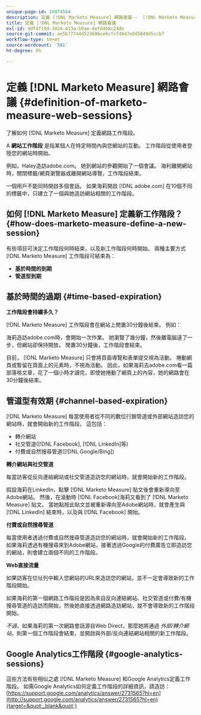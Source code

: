 ```yaml
---
unique-page-id: 18874564
description: 定義 [!DNL Marketo Measure] 網路會議 —  [!DNL Marketo Measure]  — 產品檔案
title: 定義 [!DNL Marketo Measure] 網路會議
exl-id: ddf4f19d-2024-413a-b0ae-4efd468c24de
source-git-commit: ae5b77744d523606ce6cfcf48d7e8d5049d5ccb7
workflow-type: tm+mt
source-wordcount: '581'
ht-degree: 0%

---
```


# 定義 [!DNL Marketo Measure] 網路會議 {#definition-of-marketo-measure-web-sessions}

了解如何 [!DNL Marketo Measure] 定義網路工作階段。

A **網站工作階段** 是指某個人在特定時間內與您網站的互動。 工作階段從使用者登陸您的網站時開始。

例如，Haley造訪adobe.com。 她到網站的參觀開始了一個會議。 海利離開網站時，關閉標籤/網頁瀏覽器或離開網站導覽，工作階段結束。

一個用戶不能同時開啟多個會話。 如果海莉開啟 [!DNL adobe.com] 在10個不同的標籤中，只建立了一個與她造訪網站相關的工作階段。

## 如何 [!DNL Marketo Measure] 定義新工作階段？ {#how-does-marketo-measure-define-a-new-session}

有些項目可決定工作階段何時結束，以及新工作階段何時開始。 兩種主要方式 [!DNL Marketo Measure] 工作階段可結束為：

* **基於時間的到期**
* **管道型到期**

## 基於時間的過期 {#time-based-expiration}

**工作階段會持續多久？**

[!DNL Marketo Measure] 工作階段會在網站上閒置30分鐘後結束。 例如：

海莉造訪adobe.com時，會開始一次作業。 她瀏覽了幾分鐘，然後離電腦遠了一步，但網站卻保持開放。 閒置30分鐘後，工作階段會結束。

目前， [!DNL Marketo Measure] 只會將頁面導覽和表單提交視為活動。 捲動網頁或暫留在頁面上的元素時，不視為活動。 因此，如果海莉去adobe.com看一篇部落格文章，花了一個小時才讀完，即使她捲動了網頁上的內容，她的網路會在30分鐘後結束。

## 管道型有效期 {#channel-based-expiration}

[!DNL Marketo Measure] 每當使用者從不同的數位行銷管道或外部網站造訪您的網站時，就會開始新的工作階段。 這包括：

* 轉介網站
* 社交管道([!DNL Facebook], [!DNL LinkedIn]等)
* 付費或自然搜尋管道([!DNL Google/Bing])

**轉介網站與社交管道**

每當訪客從反向連結網站或社交管道造訪您的網站時，就會開始新的工作階段。

假設海莉在LinkedIn，點擊 [!DNL Marketo Measure] 貼文後會重新導向至Adobe網站。 然後，在滾動時 [!DNL Facebook]海莉又看到了 [!DNL Marketo Measure] 貼文。 當她點按此貼文並被重新導向至Adobe網站時，就會產生與 [!DNL LinkedIn] 結束時，以及與 [!DNL Facebook] 開始。

**付費或自然搜尋管道**

每當使用者透過付費或自然搜尋管道造訪您的網站時，就會開始新的工作階段。 如果海莉透過有機搜尋來到Adobe網站，接著透過Google的付費廣告立即造訪您的網站，則會建立兩個不同的工作階段。

**Web直接流量**

如果訪客在位址列中輸入您網站的URL來造訪您的網站，並不一定會導致新的工作階段開始。

如果海莉的第一個網路工作階段是因為來自反向連結網站、社交管道或付費/有機搜尋管道的造訪而開始，然後她直接透過網路造訪網站，就不會導致新的工作階段開始。

_不過_，如果海莉的第一次網路會話源自Web Direct，那麼她將通過 _外部/轉介網站_，則第一個工作階段會結束，並開啟與外部/反向連結網站相關的新工作階段。

## Google Analytics工作階段 {#google-analytics-sessions}

這些方法有些相似之處 [!DNL Marketo Measure] 和Google Analytics定義工作階段。 如需Google Analytics如何定義工作階段的詳細資訊，請造訪： [https://support.google.com/analytics/answer/2731565?hl=en](http://support.google.com/analytics/answer/2731565?hl=en){target=&quot;_blank&quot;}
